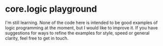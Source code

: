 # core.logic playground

I'm still learning. None of the code here is intended to be good
examples of logic programming at the moment, but I would like to
improve it.  If you have suggestions for ways to refine the examples
for style, speed or general clarity, feel free to get in touch.
